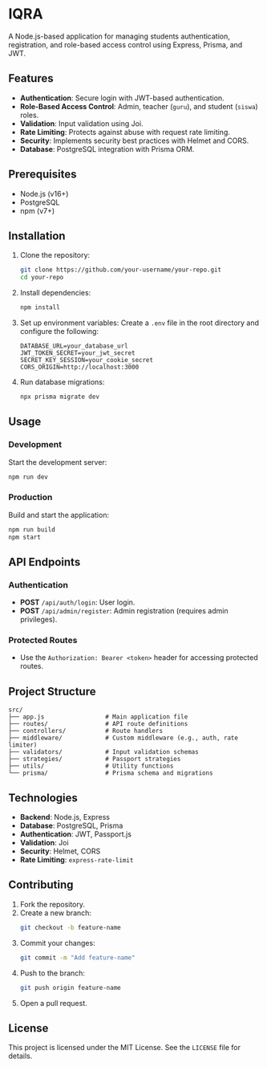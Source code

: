 # IQRA

A Node.js-based application for managing students authentication, registration, and role-based access control using Express, Prisma, and JWT.

## Features

- **Authentication**: Secure login with JWT-based authentication.
- **Role-Based Access Control**: Admin, teacher (`guru`), and student (`siswa`) roles.
- **Validation**: Input validation using Joi.
- **Rate Limiting**: Protects against abuse with request rate limiting.
- **Security**: Implements security best practices with Helmet and CORS.
- **Database**: PostgreSQL integration with Prisma ORM.

## Prerequisites

- Node.js (v16+)
- PostgreSQL
- npm (v7+)

## Installation

1. Clone the repository:
   ```bash
   git clone https://github.com/your-username/your-repo.git
   cd your-repo
   ```

2. Install dependencies:
   ```bash
   npm install
   ```

3. Set up environment variables:
   Create a `.env` file in the root directory and configure the following:
   ```env
   DATABASE_URL=your_database_url
   JWT_TOKEN_SECRET=your_jwt_secret
   SECRET_KEY_SESSION=your_cookie_secret
   CORS_ORIGIN=http://localhost:3000
   ```

4. Run database migrations:
   ```bash
   npx prisma migrate dev
   ```

## Usage

### Development
Start the development server:
```bash
npm run dev
```

### Production
Build and start the application:
```bash
npm run build
npm start
```

## API Endpoints

### Authentication
- **POST** `/api/auth/login`: User login.
- **POST** `/api/admin/register`: Admin registration (requires admin privileges).

### Protected Routes
- Use the `Authorization: Bearer <token>` header for accessing protected routes.

## Project Structure

```
src/
├── app.js                 # Main application file
├── routes/                # API route definitions
├── controllers/           # Route handlers
├── middleware/            # Custom middleware (e.g., auth, rate limiter)
├── validators/            # Input validation schemas
├── strategies/            # Passport strategies
├── utils/                 # Utility functions
└── prisma/                # Prisma schema and migrations
```

## Technologies

- **Backend**: Node.js, Express
- **Database**: PostgreSQL, Prisma
- **Authentication**: JWT, Passport.js
- **Validation**: Joi
- **Security**: Helmet, CORS
- **Rate Limiting**: `express-rate-limit`

## Contributing

1. Fork the repository.
2. Create a new branch:
   ```bash
   git checkout -b feature-name
   ```
3. Commit your changes:
   ```bash
   git commit -m "Add feature-name"
   ```
4. Push to the branch:
   ```bash
   git push origin feature-name
   ```
5. Open a pull request.

## License

This project is licensed under the MIT License. See the `LICENSE` file for details.
